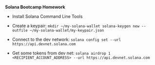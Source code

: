 **Solana Bootcamp Homework**

- Install Solana Command Line Tools

- Create a keypair:
```mkdir ~/my-solana-wallet solana-keygen new --outfile ~/my-solana-wallet/my-keypair.json```

- Connect to the dev network:
```solana config set --url https://api.devnet.solana.com```

- Get some tokens from dev net:
```solana airdrop 1 <RECIPIENT_ACCOUNT_ADDRESS> --url https://api.devnet.solana.com```


